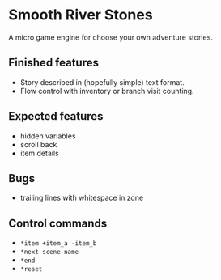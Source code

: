
# Smooth River Stones

A micro game engine for choose your own adventure stories.

## Finished features

- Story described in (hopefully simple) text format.
- Flow control with inventory or branch visit counting.

## Expected features

- hidden variables
- scroll back 
- item details

## Bugs

- trailing lines with whitespace in zone

## Control commands

- `*item +item_a -item_b`
- `*next scene-name`
- `*end`
- `*reset`